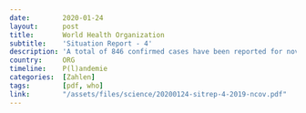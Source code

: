 ```yaml
---
date:        2020-01-24
layout:      post
title:       World Health Organization
subtitle:    'Situation Report - 4'
description: 'A total of 846 confirmed cases have been reported for novel coronavirus (2019-nCoV) globally<br/>25 deaths have been reported'
country:     ORG
timeline:    P(l)andemie
categories:  [Zahlen]
tags:        [pdf, who]
link:        "/assets/files/science/20200124-sitrep-4-2019-ncov.pdf"
---
```

<object data="{{ page.link }}" style='height:calc(100vh - 400px); width: 100%' type='application/pdf'></object>
